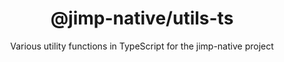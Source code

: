 <div align="center">
  <h1>@jimp-native/utils-ts</h1>
  <p>Various utility functions in TypeScript for the jimp-native project</p>
</div>
